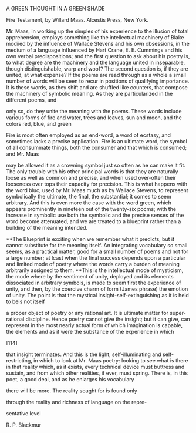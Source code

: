  A GREEN THOUGHT IN A GREEN SHADE

Fire Testament, by Willard Maas. Alcestis Press, New York.



 Mr. Maas, in working up the simples of his experience to the illusion of total apprehension, employs something like the intellectual machinery of Blake modiied by the influence of Wallace Stevens and his own obsessions, in the medium of a language influenced by Hart Crane, E. E. Cummings and his own verbal predispositions; and the first question to ask about his poetry is, to what degree are the machinery and the language united in inseparable, though distinguishable, warp and woof? The second question is, if they are united, at what expense? If the poems are read through as a whole a small number of words will be seen to recur in positions of qualifying importance. It is these words, as they shift and are shuffled like counters, that compose the machinery of symbolic meaning. As they are particularized in the different poems, and

only so, do they unite the meaning with the poems. These words include various forms of fire and water, trees and leaves, sun and moon, and the colors red, blue, and green

Fire is most often employed as an end-word, a word of ecstasy, and sometimes lacks a precise application. Fire is an ultimate word, the symbol of all consummate things, both the consumer and that which is consumed; and Mr. Maas

may be allowed it as a crowning symbol just so often as he can make it fit. The only trouble with his other principal words is that they are naturally loose as well as common and precise, and when used over-often their looseness over tops their capacity for precision. This is what happens with the word bluc, used by Mr. Maas much as by Wallace Stevens, to represent symbolically the ultimate, the final, the substantial; it comes to seem arbitrary. And this is even more the case with the word green, which appears prominently in nineteen out of the twenty-six pocms; with the increase in symbolic use both the symbolic and the precise senses of the word become attenuated, and we are treated to a blueprint rather than a building of the meaning intended.

**The Blueprint is exciting when we remember what it predicts, but it cannot substitute for the meaning itself. An integrating vocabulary so small seems, as a practical matter, good for a small number of poems and not for a large number; at lcast when the final success depends upon a particular and limited mode of poetry where the words carry a burden of meaning arbitrarily assigned to them. **This is the intellectual mode of mysticism,  the mode where by the sentiment of unity, deployed and its elements dissociated in arbitrary symbols, is made to seem first the experience of unity, and then, by the coercive charm of form \(James phrase\) the emotion of unity. The point is that the mystical insight-self-extinguishing as it is held to beis not itself

a proper object of poetry or any rational art. It is ultimate matter for super-rational discipline. Hence poetry cannot give the insight; but it can give, can represent in the most nearly actual form of which imagination is capable, the elements and as it were the substance of the experience in which

\[114\]

that insight terminates. And this is the light, self-illuminating and self-restricting, in which to look at Mr. Maas poetry: looking to see what is there in that reality which, as it exists, every technical device must buttress and sustain, and from which other realities, if ever, must spring. There is, in this poet, a good deal, and as he enlarges his vocabulary

there will be more. The reality sought for is found only

through the reality and richness of language on the repre-

sentative level

R. P. Blackmur



			

